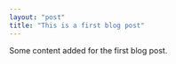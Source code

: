 ```yaml
---
layout: "post"
title: "This is a first blog post"
---
```


Some content added for the first blog post.